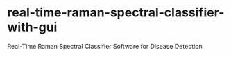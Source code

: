 # real-time-raman-spectral-classifier-with-gui
Real-Time Raman Spectral Classifier Software for Disease Detection 
